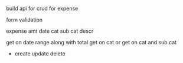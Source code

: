 build api for crud
for expense 

form validation

expense
  amt
  date
  cat
    sub cat
  descr

get on date range along with total
get on cat or get on cat and sub cat

* create
 update
delete